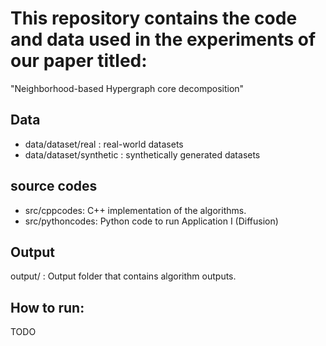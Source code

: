 # This repository contains the code and data used in the experiments of our paper titled:
"Neighborhood-based Hypergraph core decomposition"
## Data
- data/dataset/real : real-world datasets
- data/dataset/synthetic : synthetically generated datasets

## source codes
- src/cppcodes: C++ implementation of the algorithms.
- src/pythoncodes: Python code to run Application I (Diffusion)

## Output
output/ : Output folder that contains algorithm outputs.

## How to run:
TODO

